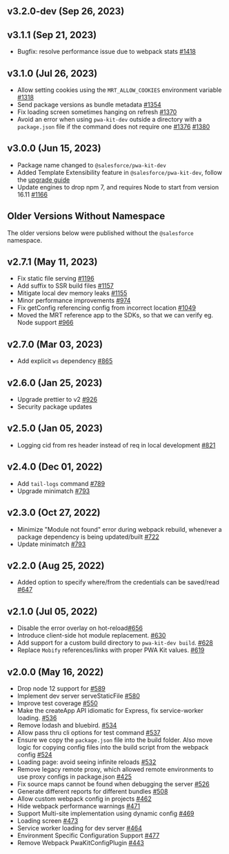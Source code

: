 ## v3.2.0-dev (Sep 26, 2023)
## v3.1.1 (Sep 21, 2023)

- Bugfix: resolve performance issue due to webpack stats [#1418](https://github.com/SalesforceCommerceCloud/pwa-kit/pull/1418)

## v3.1.0 (Jul 26, 2023)

- Allow setting cookies using the `MRT_ALLOW_COOKIES` environment variable [#1318](https://github.com/SalesforceCommerceCloud/pwa-kit/pull/1318)
- Send package versions as bundle metadata [#1354](https://github.com/SalesforceCommerceCloud/pwa-kit/pull/1354)
- Fix loading screen sometimes hanging on refresh [#1370](https://github.com/SalesforceCommerceCloud/pwa-kit/pull/1370)
- Avoid an error when using `pwa-kit-dev` outside a directory with a `package.json` file if the command does not require one [#1376](https://github.com/SalesforceCommerceCloud/pwa-kit/pull/1376) [#1380](https://github.com/SalesforceCommerceCloud/pwa-kit/pull/1380)

## v3.0.0 (Jun 15, 2023)

- Package name changed to `@salesforce/pwa-kit-dev`
- Added Template Extensibility feature in `@salesforce/pwa-kit-dev`, follow the [upgrade guide](https://developer.salesforce.com/docs/commerce/pwa-kit-managed-runtime/guide/upgrade-to-v3.html)
- Update engines to drop npm 7, and requires Node to start from version 16.11 [#1166](https://github.com/SalesforceCommerceCloud/pwa-kit/pull/1166)

## Older Versions Without Namespace

The older versions below were published without the `@salesforce` namespace.

## v2.7.1 (May 11, 2023)

- Fix static file serving [#1196](https://github.com/SalesforceCommerceCloud/pwa-kit/pull/1196)
- Add suffix to SSR build files [#1157](https://github.com/SalesforceCommerceCloud/pwa-kit/pull/1157)
- Mitigate local dev memory leaks [#1155](https://github.com/SalesforceCommerceCloud/pwa-kit/pull/1155)
- Minor performance improvements [#974](https://github.com/SalesforceCommerceCloud/pwa-kit/pull/974)
- Fix getConfig referencing config from incorrect location [#1049](https://github.com/SalesforceCommerceCloud/pwa-kit/pull/1049)
- Moved the MRT reference app to the SDKs, so that we can verify eg. Node support [#966](https://github.com/SalesforceCommerceCloud/pwa-kit/pull/966)

## v2.7.0 (Mar 03, 2023)

- Add explicit `ws` dependency [#865](https://github.com/SalesforceCommerceCloud/pwa-kit/pull/865)

## v2.6.0 (Jan 25, 2023)

- Upgrade prettier to v2 [#926](https://github.com/SalesforceCommerceCloud/pwa-kit/pull/926)
- Security package updates

## v2.5.0 (Jan 05, 2023)

- Logging cid from res header instead of req in local development [#821](https://github.com/SalesforceCommerceCloud/pwa-kit/pull/821)

## v2.4.0 (Dec 01, 2022)

- Add `tail-logs` command [#789](https://github.com/SalesforceCommerceCloud/pwa-kit/pull/789)
- Upgrade minimatch [#793](https://github.com/SalesforceCommerceCloud/pwa-kit/pull/793)

## v2.3.0 (Oct 27, 2022)

- Minimize "Module not found" error during webpack rebuild, whenever a package dependency is being updated/built [#722](https://github.com/SalesforceCommerceCloud/pwa-kit/pull/722)
- Update minimatch [#793](https://github.com/SalesforceCommerceCloud/pwa-kit/pull/793)

## v2.2.0 (Aug 25, 2022)

- Added option to specify where/from the credentials can be saved/read [#647](https://github.com/SalesforceCommerceCloud/pwa-kit/pull/647)

## v2.1.0 (Jul 05, 2022)

- Disable the error overlay on hot-reload[#656](https://github.com/SalesforceCommerceCloud/pwa-kit/pull/656/)
- Introduce client-side hot module replacement. [#630](https://github.com/SalesforceCommerceCloud/pwa-kit/pull/630)
- Add support for a custom build directory to `pwa-kit-dev build`. [#628](https://github.com/SalesforceCommerceCloud/pwa-kit/pull/628)
- Replace `Mobify` references/links with proper PWA Kit values. [#619](https://github.com/SalesforceCommerceCloud/pwa-kit/pull/619)

## v2.0.0 (May 16, 2022)

- Drop node 12 support for [#589](https://github.com/SalesforceCommerceCloud/pwa-kit/pull/589)
- Implement dev server serveStaticFile [#580](https://github.com/SalesforceCommerceCloud/pwa-kit/pull/580)
- Improve test coverage [#550](https://github.com/SalesforceCommerceCloud/pwa-kit/pull/550)
- Make the createApp API idiomatic for Express, fix service-worker loading. [#536](https://github.com/SalesforceCommerceCloud/pwa-kit/pull/536)
- Remove lodash and bluebird. [#534](https://github.com/SalesforceCommerceCloud/pwa-kit/pull/534)
- Allow pass thru cli options for test command [#537](https://github.com/SalesforceCommerceCloud/pwa-kit/pull/537)
- Ensure we copy the `package.json` file into the build folder. Also move logic for copying config files into the build script from the webpack config [#524](https://github.com/SalesforceCommerceCloud/pwa-kit/pull/524)
- Loading page: avoid seeing infinite reloads [#532](https://github.com/SalesforceCommerceCloud/pwa-kit/pull/532)
- Remove legacy remote proxy, which allowed remote environments to use proxy configs in package.json [#425](https://github.com/SalesforceCommerceCloud/pwa-kit/pull/425)
- Fix source maps cannot be found when debugging the server [#526](https://github.com/SalesforceCommerceCloud/pwa-kit/pull/526)
- Generate different reports for different bundles [#508](https://github.com/SalesforceCommerceCloud/pwa-kit/pull/508)
- Allow custom webpack config in projects [#462](https://github.com/SalesforceCommerceCloud/pwa-kit/pull/462)
- Hide webpack performance warnings [#471](https://github.com/SalesforceCommerceCloud/pwa-kit/pull/471)
- Support Multi-site implementation using dynamic config [#469](https://github.com/SalesforceCommerceCloud/pwa-kit/pull/469)
- Loading screen [#473](https://github.com/SalesforceCommerceCloud/pwa-kit/pull/473)
- Service worker loading for dev server [#464](https://github.com/SalesforceCommerceCloud/pwa-kit/pull/464)
- Environment Specific Configuration Support [#477](https://github.com/SalesforceCommerceCloud/pwa-kit/pull/447)
- Remove Webpack PwaKitConfigPlugin [#443](https://github.com/SalesforceCommerceCloud/pwa-kit/pull/443)
